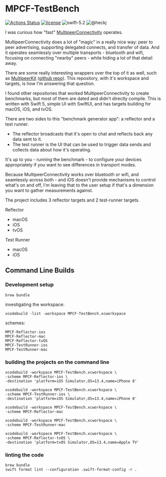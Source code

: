 # MPCF-TestBench

[![Actions Status](https://github.com/heckj/MPCF-TestBench/workflows/CI/badge.svg)](https://github.com/{owner}/{repo}/actions)
[![license](https://img.shields.io/badge/license-mit-brightgreen.svg)](https://en.wikipedia.org/wiki/MIT_License)
![swift-5.2](https://img.shields.io/badge/Swift-5.2-orange.svg "Swift 5.2")
![@heckj](https://img.shields.io/badge/twitter-@heckj-blue.svg?style=flat "Twitter: @heckj")

I was curious how "fast" [MultipeerConnectivity](http://developer.apple.com/documentation/multipeerconnectivity/) operates.

MultipeerConnectivity does a lot of "magic" in a really nice way: peer to peer advertising,
supporting delegated connects, and transfer of data. And it operates seamlessly over multiple transports - bluetooth
and wifi, focusing on connecting "nearby" peers - while hiding a lot of that detail away.

There are some really interesting wrappers over the top of it as well, such as [MultipeerKit](https://multipeerkit.rambo.codes) ([github repo](https://github.com/insidegui/MultipeerKit)).
This repository, with it's workspace and targets, is how I'm answering that question.

I found other repositories that worked MultipeerConnectivity to create benchmarks, but most of them are
dated and didn't directly compile. This is written with Swift 5, simple UI with SwiftUI, and has targets
building for macOS, iOS, and tvOS.

There are two sides to this "benchmark generator app": a reflector and a test runner.

- The reflector broadcasts that it's open to chat and reflects back any data sent to it.
- The test runner is the UI that can be used to trigger data sends and collects data about how it's operating.

It's up to you - running the benchmark - to configure your devices appropriately if you want to see differences in transport modes.

Because MultipeerConnectivity works over bluetooth or wifi, and seamlessly across both - and iOS doesn't provide
mechanisms to control what's on and off, I'm leaving that to the user setup if that's a dimension you want to gather
measurements against.

The project includes 3 reflector targets and 2 test-runner targets.

Reflector
- macOS
- iOS
- tvOS

Test Runner
- macOS
- iOS

## Command Line Builds

### Development setup

    brew bundle

investigating the workspace:

    xcodebuild -list -workspace MPCF-TestBench.xcworkspace

schemes:

    MPCF-Reflector-ios
    MPCF-Reflector-mac
    MPCF-Reflector-tvOS
    MPCF-TestRunner-ios
    MPCF-TestRunner-mac

### building the projects on the command line

    xcodebuild -workspace MPCF-TestBench.xcworkspace \
    -scheme MPCF-Reflector-ios \
    -destination 'platform=iOS Simulator,OS=13.4,name=iPhone 8'

    xcodebuild -workspace MPCF-TestBench.xcworkspace \
    -scheme MPCF-TestRunner-ios \
    -destination 'platform=iOS Simulator,OS=13.4,name=iPhone 8'

    xcodebuild -workspace MPCF-TestBench.xcworkspace \
    -scheme MPCF-Reflector-mac

    xcodebuild -workspace MPCF-TestBench.xcworkspace \
    -scheme MPCF-TestRunner-mac

    xcodebuild -workspace MPCF-TestBench.xcworkspace \
    -scheme MPCF-Reflector-tvOS \
    -destination 'platform=tvOS Simulator,OS=13.4,name=Apple TV'

### linting the code

    brew bundle
    swift format lint --configuration .swift-format-config -r .
